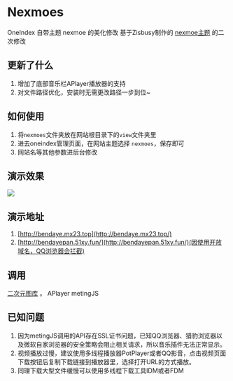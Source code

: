 # Nexmoes
OneIndex 自带主题 nexmoe 的美化修改 基于Zisbusy制作的 [nexmoe主题](https://github.com/Zisbusy/OneIndex-theme) 的二次修改

## 更新了什么

1. 增加了底部音乐栏APlayer播放器的支持
2. 对文件路径优化，安装时无需更改路径一步到位~

## 如何使用

1. 将`nexmoes`文件夹放在网站根目录下的`view`文件夹里
2. 进去oneindex管理页面，在网站主题选择 `nexmoes`，保存即可
3. 网站名等其他参数进后台修改

## 演示效果
![](https://s1.ax1x.com/2020/04/07/G2dci8.png)
## 演示地址
1. [http://bendaye.mx23.top](http://bendaye.mx23.top/)
2. [http://bendayepan.51xy.fun/](http://bendayepan.51xy.fun/)(因使用开放域名，QQ浏览器会拦截)
## 调用
 [二次元图库](http://api.mtyqx.cn/) 。
 APlayer
 metingJS
## 已知问题
1. 因为metingJS调用的API存在SSL证书问题，已知QQ浏览器、猎豹浏览器以及微软自家浏览器的安全策略会阻止相关请求，所以音乐插件无法正常显示。
2. 视频播放过慢，建议使用多线程播放器PotPlayer或者QQ影音，点击视频页面下载按钮后复制下载链接到播放器里，选择打开URL的方式播放。
3. 同理下载大型文件缓慢可以使用多线程下载工具IDM或者FDM